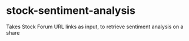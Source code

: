# stock-sentiment-analysis
Takes Stock Forum URL links as input, to retrieve sentiment analysis on a share
